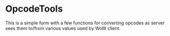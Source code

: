 # OpcodeTools
 This is a simple form with a few functions for converting opcodes as server sees them to/from various values used by WoW client. 
